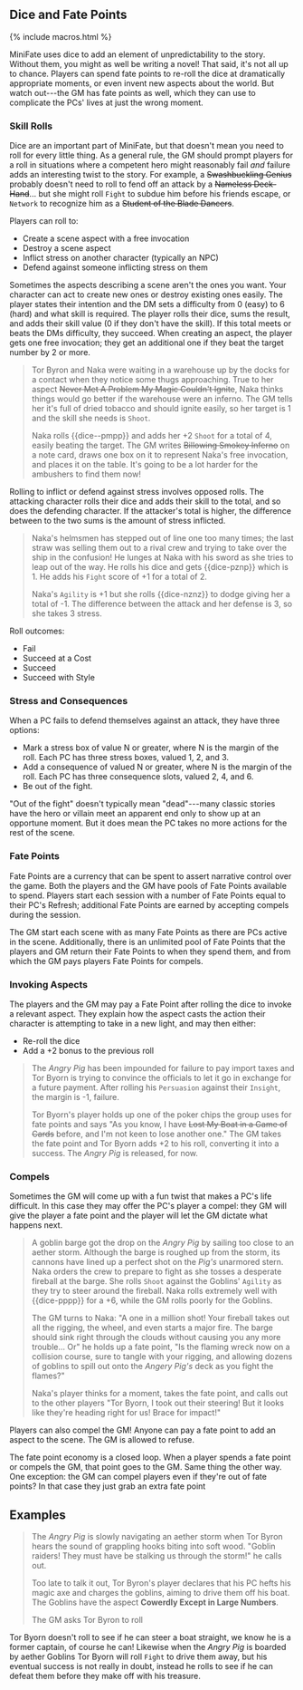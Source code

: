 ---
---
## Dice and Fate Points

{% include macros.html %}

<!--- TODO: better name.

- Deciding What Happens
- Narrative Control
- Game Mechanics
- Mechanics
- Taking Action
- Resolving Conflicts

-->

MiniFate uses dice to add an element of unpredictability to the story. Without
them, you might as well be writing a novel! That said, it's not all up to
chance. Players can spend fate points to re-roll the dice at dramatically
appropriate moments, or even invent new aspects about the world. But watch
out---the GM has fate points as well, which they can use to complicate the
PCs' lives at just the wrong moment.

### Skill Rolls

Dice are an important part of MiniFate, but that doesn't mean you need to roll
for every little thing. As a general rule, the GM should prompt players for a
roll in situations where a competent hero might reasonably fail _and_ failure
adds an interesting twist to the story. For example, a ~~Swashbuckling
Genius~~ probably doesn't need to roll to fend off an attack by a ~~Nameless
Deck-Hand~~... but she might roll `Fight` to subdue him before his friends
escape, or `Network` to recognize him as a ~~Student of the Blade Dancers~~.

Players can roll to:

- Create a scene aspect with a free invocation
- Destroy a scene aspect
- Inflict stress on another character (typically an NPC)
- Defend against someone inflicting stress on them
<!-- What about making people believe you? Is that stress? Is that an aspect?
-->

Sometimes the aspects describing a scene aren't the ones you want. Your
character can act to create new ones or destroy existing ones easily. The
player states their intention and the DM sets a difficulty from 0 (easy) to 6
(hard) and what skill is required. The player rolls their dice, sums the
result, and adds their skill value (0 if they don't have the skill). If this
total meets or beats the DMs difficulty, they succeed. When creating an
aspect, the player gets one free invocation; they get an additional one if
they beat the target number by 2 or more.

> Tor Byron and Naka were waiting in a warehouse up by the docks for a contact
> when they notice some thugs approaching. True to her aspect ~~Never Met A
> Problem My Magic Couldn't Ignite~~, Naka thinks things would go better if
> the warehouse were an inferno. The GM tells her it's full of dried tobacco
> and should ignite easily, so her target is 1 and the skill she needs is
> `Shoot`.
>
> Naka rolls {{dice--pmpp}} and adds her +2 `Shoot` for a total of 4, easily
> beating the target. The GM writes ~~Billowing Smokey Inferno~~ on a note
> card, draws one box on it to represent Naka's free invocation, and places it
> on the table. It's going to be a lot harder for the ambushers to find them
> now!

Rolling to inflict or defend against stress involves opposed rolls. The
attacking character rolls their dice and adds their skill to the total, and so
does the defending character. If the attacker's total is higher, the
difference between to the two sums is the amount of stress inflicted.

> Naka's helmsmen has stepped out of line one too many times; the last straw
> was selling them out to a rival crew and trying to take over the ship in the
> confusion! He lunges at Naka with his sword as she tries to leap out of the
> way. He rolls his dice and gets {{dice-pznp}} which is 1. He adds his
> `Fight` score of +1 for a total of 2.
>
> Naka's `Agility` is +1 but she rolls {{dice-nznz}} to dodge giving her a
> total of -1. The difference between the attack and her defense is 3, so she
> takes 3 stress.
<!-- Shoot, do we have to talk about stress now!? -->

Roll outcomes:

- Fail
- Succeed at a Cost
- Succeed
- Succeed with Style

### Stress and Consequences

When a PC fails to defend themselves against an attack, they have three options:

- Mark a stress box of value N or greater, where N is the margin of the roll.
  Each PC has three stress boxes, valued 1, 2, and 3.
- Add a consequence of valued N or greater, where N is the margin of the roll.
  Each PC has three consequence slots, valued 2, 4, and 6.
- Be out of the fight. <!-- Should you have to write an aspect for this? -->

"Out of the fight" doesn't typically mean "dead"---many classic stories have
the hero or villain meet an apparent end only to show up at an opportune
moment. But it does mean the PC takes no more actions for the rest of the
scene.

### Fate Points

Fate Points are a currency that can be spent to assert narrative control over
the game. Both the players and the GM have pools of Fate Points available to
spend. Players start each session with a number of Fate Points equal to their
PC's Refresh; additional Fate Points are earned by accepting compels during
the session.

The GM start each scene with as many Fate Points as there are PCs active in
the scene. Additionally, there is an unlimited pool of Fate Points that the
players and GM return their Fate Points to when they spend them, and from
which the GM pays players Fate Points for compels.

### Invoking Aspects

The players and the GM may pay a Fate Point after rolling the dice to invoke
a relevant aspect. They explain how the aspect casts the action their
character is attempting to take in a new light, and may then either:

- Re-roll the dice
- Add a +2 bonus to the previous roll

> The _Angry Pig_ has been impounded for failure to pay import taxes and Tor
> Byorn is trying to convince the officials to let it go in exchange for a
> future payment. After rolling his `Persuasion` against their `Insight`,
> the margin is -1, failure.
>
> Tor Byorn's player holds up one of the poker chips the group uses for fate
> points and says "As you know, I have ~~Lost My Boat in a Game of Cards~~
> before, and I'm not keen to lose another one." The GM takes the fate point
> and Tor Byorn adds +2 to his roll, converting it into a success. The _Angry
> Pig_ is released, for now.

<!--- TODO: is two options dumb? -->

### Compels

Sometimes the GM will come up with a fun twist that makes a PC's life
difficult. In this case they may offer the PC's player a compel: they GM will
give the player a fate point and the player will let the GM dictate what
happens next.

> A goblin barge got the drop on the _Angry Pig_ by sailing too close to an
> aether storm. Although the barge is roughed up from the storm, its cannons
> have lined up a perfect shot on the _Pig's_ unarmored stern. Naka orders the
> crew to prepare to fight as she tosses a desperate fireball at the barge.
> She rolls `Shoot` against the Goblins' `Agility` as they try to steer around
> the fireball. Naka rolls extremely well with {{dice-pppp}} for a +6, while
> the GM rolls poorly for the Goblins.
> 
> The GM turns to Naka: "A one in a million shot! Your fireball takes out all
> the rigging, the wheel, and even starts a major fire. The barge should sink
> right through the clouds without causing you any more trouble... Or" he
> holds up a fate point, "Is the flaming wreck now on a collision course, sure
> to tangle with your rigging, and allowing dozens of goblins to spill out
> onto the _Angery Pig's_ deck as you fight the flames?"
>
> Naka's player thinks for a moment, takes the fate point, and calls out to
> the other players "Tor Byorn, I took out their steering! But it looks like
> they're heading right for us! Brace for impact!"

Players can also compel the GM! Anyone can pay a fate point to add an aspect
to the scene. The GM is allowed to refuse.

The fate point economy is a closed loop. When a player spends a fate point or
compels the GM, that point goes to the GM. Same thing the other way. One
exception: the GM can compel players even if they're out of fate points? In
that case they just grab an extra fate point

## Examples

<!-- TODO: Where does this go? -->

> The _Angry Pig_ is slowly navigating an aether storm when Tor Byron hears
> the sound of grappling hooks biting into soft wood. "Goblin raiders! They
> must have be stalking us through the storm!" he calls out.
>
> Too late to talk it out, Tor Byron's player declares that his PC hefts his
> magic axe and charges the goblins, aiming to drive them off his boat. The
> Goblins have the aspect **Cowerdly Except in Large Numbers**.
>
> The GM asks Tor Byron to roll

Tor Byorn doesn't roll to see if he can steer a boat straight, we know he is a
former captain, of course he can! Likewise when the _Angry Pig_ is boarded by
aether Goblins Tor Byorn will roll `Fight` to drive them away, but his
eventual success is not really in doubt, instead he rolls to see if he can
defeat them before they make off with his treasure.
